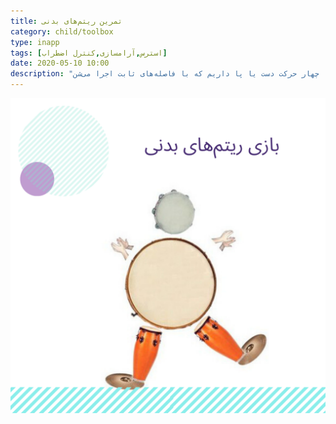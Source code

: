 ```yaml
---
title: تمرین ریتم‌های بدنی
category: child/toolbox
type: inapp
tags: [استرس,آرامسازی,کنترل اضطراب]
date: 2020-05-10 10:00
description: "این تمرین باعث کاهش استرس، افزایش هماهنگی حرکتی و تعادل میشه. چهار حرکت دست یا پا داریم که با فاصله‌های ثابت اجرا می‌شن"
---
```


![](../../static/images/body-percussion.png)